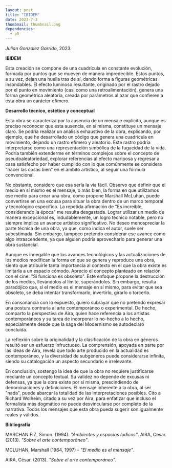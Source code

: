 ```yaml
---
layout: post
title: "IBIDEM"
date: 2023-7-3
thumbnail: thumbnail.png
dependencies:
  - p5
---
```


<div id="div-sketch">
  <script type="text/javascript" src="sketch.js"></script>
</div>

_Julian Gonzalez Garrido_, 2023.

**IBIDEM**

Esta creación se compone de una cuadrícula en constante evolución, formada por puntos que se mueven de manera impredecible. Estos puntos, a su vez, dejan una huella tras de sí, dando forma a figuras geométricas insondables. El efecto luminoso resultante, originado por el rastro dejado por el punto en movimiento (casi como una retroalimentación), genera una forma geométrica aleatoria, creada por parámetros al azar que confieren a esta obra un carácter efímero.

**Desarrollo técnico, estético y conceptual**

Esta obra se caracteriza por la ausencia de un mensaje explícito, aunque es preciso reconocer que esta ausencia, en sí misma, constituye un mensaje claro. Se podría realizar un análisis exhaustivo de la obra, explicando, por ejemplo, que he desarrollado un código que genera una cuadrícula en movimiento, dejando un rastro efímero y aleatorio. Este rastro podría interpretarse como una representación simbólica de la fugacidad de la vida. Podría también extenderme en términos complejos sobre el concepto de pseudoaleatoriedad, explorar referencias al efecto mariposa y regresar a casa satisfecho por haber cumplido con lo que comúnmente se considera "hacer las cosas bien" en el ámbito artístico, al seguir una fórmula convencional.

No obstante, considero que esa sería la vía fácil. Observo que definir que el medio en sí mismo es el mensaje, o más bien, la forma en que utilizamos ese medio para crear una obra, como propone Marshall McLuhan, puede convertirse en una excusa para situar la obra dentro de un marco temporal y tecnológico específico. La repetida afirmación de "Es increíble, considerando la época" me resulta desgastada. Lograr utilizar un medio de manera excepcional es, indudablemente, un logro técnico notable, pero no siempre implica un avance artístico significativo. No deseo menospreciar la parte técnica de una obra, ya que, como indica el autor, suele ser subestimada. Sin embargo, tampoco pretendo considerar ese avance como algo intrascendente, ya que alguien podría aprovecharlo para generar una obra sustancial.

Aunque es innegable que los avances tecnológicos y las actualizaciones de los medios modifican la forma en que se genera y reproduce una obra, siento que atribuirle tanta importancia al contexto en el que la obra existe es limitarla a un espacio cómodo. Aprecio el concepto planteado en relación con el cine: "Si funciona es obsoleto". Este enfoque propone la destrucción de los medios, llevándolos al límite, superándolos. Sin embargo, resulta paradójico que, si el medio es el mensaje en sí mismo, para evitar que sea obsoleto, se deba intentar transformarlo, invertirlo, girarlo o torcerlo.

En consonancia con lo expuesto, quiero subrayar que no pretendo expresar una postura contraria al arte contemporáneo o experimental. De hecho, comparto la perspectiva de Aira, quien hace referencia a los artistas contemporáneos y su tarea de incorporar lo no-hecho a lo hecho, especialmente desde que la saga del Modernismo se autodeclaró concluida.

La reflexión sobre la originalidad y la clasificación de la obra en géneros resultó ser un esfuerzo infructuoso. La comprensión, apoyada en parte por las ideas de Aira, revela que todo arte producido en la actualidad es contemporáneo, y la diversidad de subgéneros puede considerarse infinita, siendo su catalogación un aspecto secundario e irrelevante.

En conclusión, sostengo la idea de que la obra no requiere justificarse mediante un concepto textual. Su validez no depende de excusas ni defensas, ya que la obra existe por sí misma, prescindiendo de denominaciones y definiciones. El mensaje inherente a la obra, al ser "nada", puede abarcar la totalidad de las interpretaciones posibles. Cito a Richard Wolheim, citado a su vez por Aira, para enfatizar que incluso el formalista más dogmático no puede desvincularse por completo de la narrativa. Todos los mensajes que esta obra pueda sugerir son igualmente reales y válidos.

**Bibliografía**

MARCHAN FIZ, Simon. (1994). _"Ambientes y espacios ludicos"_.
AIRA, Cesar. (2013). _"Sobre el arte contemporáneo"_. 

MCLUHAN, Marshall (1964, 1997) - _"El medio es el mensaje"_. 

AIRA, César. (2013). _"Sobre el arte contemporáneo"_.



